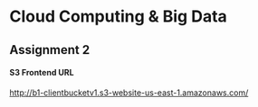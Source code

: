 # Cloud Computing & Big Data
## Assignment 2

#### S3 Frontend URL
http://b1-clientbucketv1.s3-website-us-east-1.amazonaws.com/